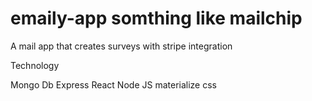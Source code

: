 # emaily-app somthing like mailchip 
A mail app that creates surveys with stripe integration


Technology

Mongo Db
Express
React
Node JS
materialize css

